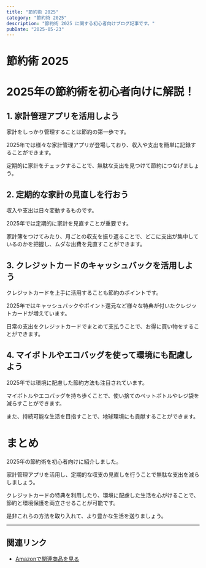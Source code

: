 ```yaml
---
title: "節約術 2025"
category: "節約術 2025"
description: "節約術 2025 に関する初心者向けブログ記事です。"
pubDate: "2025-05-23"
---
```


# 節約術 2025

<h1>2025年の節約術を初心者向けに解説！</h1>

<h2>1. 家計管理アプリを活用しよう</h2>
<p>家計をしっかり管理することは節約の第一歩です。

2025年では様々な家計管理アプリが登場しており、収入や支出を簡単に記録することができます。

定期的に家計をチェックすることで、無駄な支出を見つけて節約につなげましょう。

</p>

<h2>2. 定期的な家計の見直しを行おう</h2>
<p>収入や支出は日々変動するものです。

2025年では定期的に家計を見直すことが重要です。

家計簿をつけてみたり、月ごとの収支を振り返ることで、どこに支出が集中しているのかを把握し、ムダな出費を見直すことができます。

</p>

<h2>3. クレジットカードのキャッシュバックを活用しよう</h2>
<p>クレジットカードを上手に活用することも節約のポイントです。

2025年ではキャッシュバックやポイント還元など様々な特典が付いたクレジットカードが増えています。

日常の支出をクレジットカードでまとめて支払うことで、お得に買い物をすることができます。

</p>

<h2>4. マイボトルやエコバッグを使って環境にも配慮しよう</h2>
<p>2025年では環境に配慮した節約方法も注目されています。

マイボトルやエコバッグを持ち歩くことで、使い捨てのペットボトルやレジ袋を減らすことができます。

また、持続可能な生活を目指すことで、地球環境にも貢献することができます。

</p>

<h1>まとめ</h1>
<p>2025年の節約術を初心者向けに紹介しました。

家計管理アプリを活用し、定期的な収支の見直しを行うことで無駄な支出を減らしましょう。

クレジットカードの特典を利用したり、環境に配慮した生活を心がけることで、節約と環境保護を両立させることが可能です。

是非これらの方法を取り入れて、より豊かな生活を送りましょう。

</p>

---

## 関連リンク

- [Amazonで関連商品を見る](https://www.amazon.co.jp/s?k=%E7%AF%80%E7%B4%84%E8%A1%93+2025&tag=autowritehubai-22)

